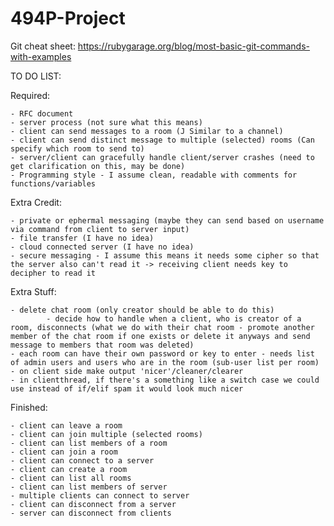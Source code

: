# 494P-Project
Git cheat sheet: https://rubygarage.org/blog/most-basic-git-commands-with-examples

TO DO LIST:

Required:

	- RFC document
	- server process (not sure what this means)
	- client can send messages to a room (J Similar to a channel)
	- client can send distinct message to multiple (selected) rooms (Can specify which room to send to)
	- server/client can gracefully handle client/server crashes (need to get clarification on this, may be done)
	- Programming style - I assume clean, readable with comments for functions/variables

Extra Credit:

	- private or ephermal messaging (maybe they can send based on username via command from client to server input)
	- file transfer (I have no idea)
	- cloud connected server (I have no idea)
	- secure messaging - I assume this means it needs some cipher so that the server also can't read it -> receiving client needs key to decipher to read it
	  
Extra Stuff:

  	- delete chat room (only creator should be able to do this)
    		- decide how to handle when a client, who is creator of a room, disconnects (what we do with their chat room - promote another member of the chat room if one exists or delete it anyways and send message to members that room was deleted)
  	- each room can have their own password or key to enter - needs list of admin users and users who are in the room (sub-user list per room)
  	- on client side make output 'nicer'/cleaner/clearer
  	- in clientthread, if there's a something like a switch case we could use instead of if/elif spam it would look much nicer
	  
Finished:

  	- client can leave a room 
  	- client can join multiple (selected rooms)
  	- client can list members of a room
  	- client can join a room
  	- client can connect to a server
  	- client can create a room
  	- client can list all rooms
  	- client can list members of server
  	- multiple clients can connect to server
  	- client can disconnect from a server
  	- server can disconnect from clients

